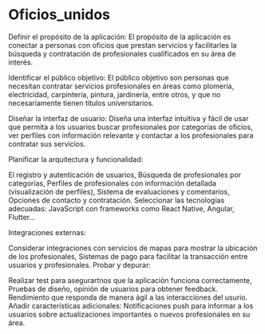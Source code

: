 ﻿# Oficios_unidos
Definir el propósito de la aplicación: El propósito de la aplicación es conectar a personas con oficios que prestan servicios y facilitarles la búsqueda y contratación de profesionales cualificados en su área de interés.

Identificar el público objetivo: El público objetivo son personas que necesitan contratar servicios profesionales en áreas como plomería, electricidad, carpintería, pintura, jardinería, entre otros, y que no necesariamente tienen títulos universitarios.

Diseñar la interfaz de usuario: Diseña una interfaz intuitiva y fácil de usar que permita a los usuarios buscar profesionales por categorías de oficios, ver perfiles con información relevante y contactar a los profesionales para contratar sus servicios.

Planificar la arquitectura y funcionalidad:

El registro y autenticación de usuarios,
Búsqueda de profesionales por categorías,
Perfiles de profesionales con información detallada (visualización de perfiles),
Sistema de evaluaciones y comentarios,
Opciones de contacto y contratación.
Seleccionar las tecnologías adecuadas: JavaScript con frameworks como React Native, Angular, Flutter...

Integraciones externas:

Considerar integraciones con servicios de mapas para mostrar la ubicación de los profesionales,
Sistemas de pago para facilitar la transacción entre usuarios y profesionales.
Probar y depurar:

Realizar test para asegurartnos que la aplicación funciona correctamente,
Pruebas de diseño, opinión de usuarios para obtener feedback.
Rendimiento que responda de manera ágil a las interacciones del usurio.
Añadir características adicionales: Notificaciones push para informar a los usuarios sobre actualizaciones importantes o nuevos profesionales en su área.
